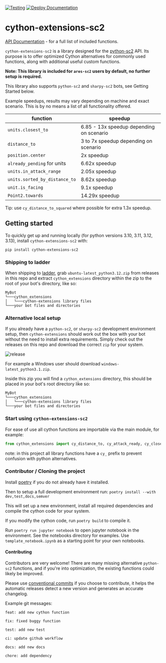 [![Testing](https://github.com/AresSC2/cython-extensions-sc2/actions/workflows/test.yml/badge.svg)](https://github.com/AresSC2/cython-extensions-sc2/actions/workflows/test.yml)
[![Deploy Documentation](https://github.com/AresSC2/cython-extensions-sc2/actions/workflows/pages.yml/badge.svg)](https://github.com/AresSC2/cython-extensions-sc2/actions/workflows/pages.yml)
<br>

# cython-extensions-sc2

[API Documentation](https://aressc2.github.io/cython-extensions-sc2/) - for a full list of included functions.

`cython-extensions-sc2` is a library designed for the [python-sc2](https://github.com/BurnySc2/python-sc2) API. 
Its purpose is to offer optimized Cython alternatives for commonly used functions, 
along with additional useful custom functions.

<b>Note: This library is included for `ares-sc2` users by default, no further setup is required.</b>

This library also supports `python-sc2` and `sharpy-sc2` bots, see Getting Started below.

Example speedups, results may vary depending on machine and exact scenario.
This is by no means a list of all functionality offered.

| function                      | speedup                                 |
|-------------------------------|-----------------------------------------|
| `units.closest_to`            | 6.85 - 13x speedup depending on scenario |
| `distance_to`                 | 3 to 7x speedup depending on scenario   |
| `position.center`             | 2x speedup                              |
| `already_pending` for units   | 6.62x speedup                           |
| `units.in_attack_range`       | 2.05x speedup                           |
| `units.sorted_by_distance_to` | 8.62x speedup                           |
| `unit.is_facing`              | 9.1x speedup                            |
| `Point2.towards`              | 14.29x speedup                          |

Tip: use `cy_distance_to_squared` where possible for extra 1.3x speedup.

## Getting started

To quickly get up and running locally (for python versions 3.10, 3.11, 3.12, 3.13), install `cython-extensions-sc2` with:

`pip install cython-extensions-sc2`

### Shipping to ladder
When shipping to [ladder](https://aiarena.net/), grab `ubuntu-latest_python3.12.zip` from releases in this repo
and extract `cython_extensions` directory within the zip to the root of your bot's directory, like so:

```
MyBot
└───cython_extensions
│   └───cython-extensions library files
└───your bot files and directories
```

### Alternative local setup
If you already have a `python-sc2`, or `sharpy-sc2` development environment setup,
then `cython-extensions` should work out the box with your bot without the need to install extra requirements. Simply check out the releases on this
repo and download the correct `zip` for your system.

![release](https://github.com/AresSC2/cython-extensions-sc2/assets/63355562/3c5084ee-5d61-4446-a0dc-4d0ce3421b34)

For example a Windows user should download `windows-latest_python3.1.zip`.

Inside this zip you will find a `cython_extensions` directory, this should be placed in your bot's root directory
like so:
```
MyBot
└───cython_extensions
│   └───cython-extensions library files
└───your bot files and directories
```

### Start using `cython-extensions-sc2`
For ease of use all cython functions are importable via the main module, for example:
```python
from cython_extensions import cy_distance_to, cy_attack_ready, cy_closest_to
```
note: in this project all library functions have a `cy_` prefix to prevent confusion with python alternatives.

### Contributor / Cloning the project
Install [poetry](https://python-poetry.org/) if you do not already have it installed.

Then to setup a full development environment run:
`poetry install --with dev,test,docs,semver`

This will set up a new environment, install all required dependencies and compile the cython code for your system.

If you modify the cython code, run `poetry build` to compile it.

Run `poetry run jupyter notebook` to open jupyter notebook in the environment. See the notebooks 
directory for examples. Use `template_notebook.ipynb` as a starting point for your own notebooks.

#### Contributing
Contributors are very welcome! There are many missing alternative `python-sc2` functions, and if you're 
into optimization, the existing functions could likely be improved.

Please use [conventional commits](https://www.conventionalcommits.org/en/v1.0.0/) if you choose to contribute, 
it helps the automatic releases detect
a new version and generates an accurate changelog.

Example git messages:

`feat: add new cython function`

`fix: fixed buggy function`

`test: add new test`

`ci: update github workflow`

`docs: add new docs`

`chore: add dependency`

